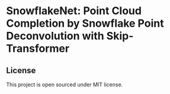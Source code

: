 # SnowflakeNet: Point Cloud Completion by Snowflake Point Deconvolution with Skip-Transformer

## License
This project is open sourced under MIT license.
